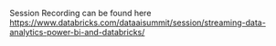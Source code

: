 Session Recording can be found here https://www.databricks.com/dataaisummit/session/streaming-data-analytics-power-bi-and-databricks/
